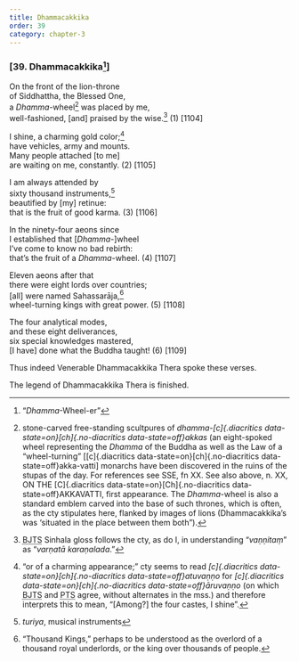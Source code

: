 ```yaml
---
title: Dhammacakkika
order: 39
category: chapter-3
---
```


### \[39. Dhammacakkika[^1]\]

On the front of the lion-throne  
of Siddhattha, the Blessed One,  
a *Dhamma*-wheel[^2] was placed by me,  
well-fashioned, \[and\] praised by the wise.[^3] (1) \[1104\]

I shine, a charming gold color;[^4]  
have vehicles, army and mounts.  
Many people attached \[to me\]  
are waiting on me, constantly. (2) \[1105\]

I am always attended by  
sixty thousand instruments,[^5]  
beautified by \[my\] retinue:  
that is the fruit of good karma. (3) \[1106\]

In the ninety-four aeons since  
I established that \[*Dhamma*-\]wheel  
I’ve come to know no bad rebirth:  
that’s the fruit of a *Dhamma*-wheel. (4) \[1107\]

Eleven aeons after that  
there were eight lords over countries;  
\[all\] were named Sahassarāja,[^6]  
wheel-turning kings with great power. (5) \[1108\]

The four analytical modes,  
and these eight deliverances,  
six special knowledges mastered,  
\[I have\] done what the Buddha taught! (6) \[1109\]

Thus indeed Venerable Dhammacakkika Thera spoke these verses.

The legend of Dhammacakkika Thera is finished.

[^1]: “*Dhamma*-Wheel-er”

[^2]: stone-carved free-standing scultpures of *dhamma-[c]{.diacritics data-state=on}[ch]{.no-diacritics data-state=off}akkas* (an eight-spoked wheel representing the *Dhamma* of the Buddha as well as the Law of a “wheel-turning” \[[c]{.diacritics data-state=on}[ch]{.no-diacritics data-state=off}akka-vatti\] monarchs have been discovered in the ruins of the stupas of the day. For references see SSE, fn XX. See also above, n. XX, ON THE [C]{.diacritics data-state=on}[Ch]{.no-diacritics data-state=off}AKKAVATTI, first appearance. The *Dhamma*-wheel is also a standard emblem carved into the base of such thrones, which is often, as the cty stipulates here, flanked by images of lions (Dhammacakkika’s was ‘situated in the place between them both”).

[^3]: <abbr title="Buddha Jayanthi Tripitaka Series">BJTS</abbr> Sinhala gloss follows the cty, as do I, in understanding “*vaṇṇitaṃ*” as “*varṇatā karaṇalada*.”

[^4]: “or of a charming appearance;” cty seems to read *[c]{.diacritics data-state=on}[ch]{.no-diacritics data-state=off}atuvaṇṇo* for *[c]{.diacritics data-state=on}[ch]{.no-diacritics data-state=off}āruvaṇṇo* (on which <abbr title="Buddha Jayanthi Tripitaka Series">BJTS</abbr> and <abbr title="Pali Text Society">PTS</abbr> agree, without alternates in the mss.) and therefore interprets this to mean, “\[Among?\] the four castes, I shine”.

[^5]: *turiya*, musical instruments

[^6]: “Thousand Kings,” perhaps to be understood as the overlord of a thousand royal underlords, or the king over thousands of people.
